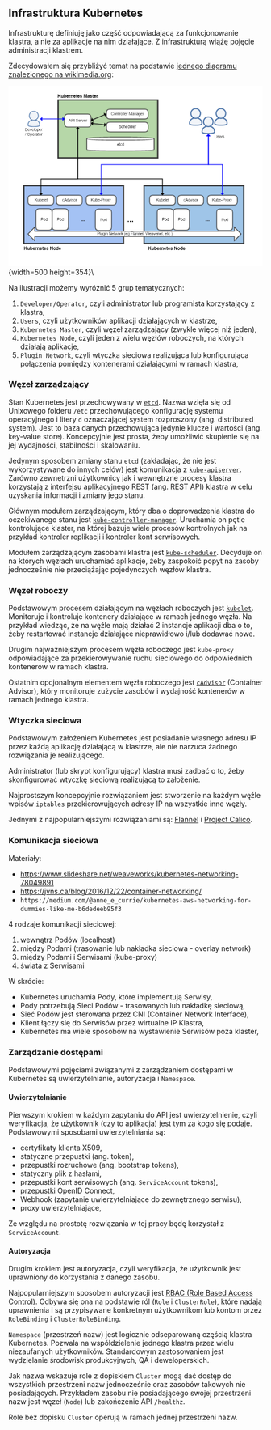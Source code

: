 
## Infrastruktura Kubernetes

Infrastrukturę definiuję jako część odpowiadającą za funkcjonowanie klastra,
a nie za aplikacje na nim działające.
Z infrastrukturą wiążę pojęcie administracji klastrem.

Zdecydowałem się przybliżyć temat na podstawie
[jednego diagramu znalezionego na wikimedia.org](https://commons.wikimedia.org/wiki/File:Kubernetes.png):

![Architektura Kubernetes](assets/kubernetes-architecture.png){width=500 height=354}\

Na ilustracji możemy wyróżnić 5 grup tematycznych:

1. `Developer/Operator`, czyli administrator lub programista korzystający z klastra,
2. `Users`, czyli użytkowników aplikacji działających w klastrze,
3. `Kubernetes Master`, czyli węzeł zarządzający (zwykle więcej niż jeden),
4. `Kubernetes Node`, czyli jeden z wielu węzłów roboczych, na których działają
  aplikacje,
5. `Plugin Network`, czyli wtyczka sieciowa realizująca lub konfigurująca
  połączenia pomiędzy kontenerami działającymi w ramach klastra,


### Węzeł zarządzający

Stan Kubernetes jest przechowywany w [`etcd`](https://coreos.com/etcd/). 
Nazwa wzięła się od Unixowego folderu `/etc` przechowującego konfigurację 
systemu operacyjnego i litery `d` oznaczającej system rozproszony (ang. 
distributed system).
Jest to baza danych przechowująca jedynie klucze i wartości
(ang. key-value store). Koncepcyjnie jest prosta, żeby umożliwić skupienie się
na jej wydajności, stabilności i skalowaniu.

Jedynym sposobem zmiany stanu `etcd` (zakładając, że nie jest wykorzystywane
do innych celów) jest komunikacja z [`kube-apiserver`](https://kubernetes.io/docs/reference/generated/kube-apiserver/). 
Zarówno zewnętrzni  użytkownicy jak i wewnętrzne procesy klastra korzystają z
interfejsu aplikacyjnego REST (ang. REST API) klastra w celu uzyskania
informacji i zmiany jego stanu.

Głównym modułem zarządzającym, który dba o doprowadzenia klastra do oczekiwanego 
stanu jest [`kube-controller-manager`](https://kubernetes.io/docs/reference/generated/kube-controller-manager/).
Uruchamia on pętle kontrolujące klaster, na której bazuje wiele procesów
kontrolnych jak na przykład kontroler replikacji i kontroler kont serwisowych.

Modułem zarządzającym zasobami klastra jest [`kube-scheduler`](https://kubernetes.io/docs/reference/generated/kube-scheduler/).
Decyduje on na których węzłach uruchamiać aplikacje, żeby zaspokoić popyt na 
zasoby jednocześnie nie przeciążając pojedynczych węzłów klastra.

### Węzeł roboczy

Podstawowym procesem działającym na węzłach roboczych jest [`kubelet`](https://kubernetes.io/docs/reference/generated/kubelet/).
Monitoruje i kontroluje kontenery działające w ramach jednego węzła.
Na przykład wiedząc, że na węźle mają działać 2 instancje aplikacji
dba o to, żeby restartować instancje działające nieprawidłowo i/lub dodawać nowe.

Drugim najważniejszym procesem węzła roboczego jest `kube-proxy` odpowiadające
za przekierowywanie ruchu sieciowego do odpowiednich kontenerów w ramach 
klastra.

Ostatnim opcjonalnym elementem węzła roboczego jest [`cAdvisor`](https://github.com/google/cadvisor)
(Container Advisor), który monitoruje zużycie zasobów i wydajność kontenerów
w ramach jednego klastra.

### Wtyczka sieciowa

Podstawowym założeniem Kubernetes jest posiadanie własnego adresu IP przez każdą
aplikację działającą w klastrze, ale nie narzuca żadnego rozwiązania je
realizującego.

Administrator (lub skrypt konfigurujący) klastra musi zadbać o to, żeby
skonfigurować wtyczkę sieciową realizującą to założenie.

Najprostszym koncepcyjnie rozwiązaniem jest stworzenie na każdym węźle wpisów
`iptables` przekierowujących adresy IP na wszystkie inne węzły.

Jednymi z najpopularniejszymi rozwiązaniami są:
[Flannel](https://github.com/coreos/flannel#flannel) i 
[Project Calico](https://www.projectcalico.org/).

### Komunikacja sieciowa

Materiały:

- https://www.slideshare.net/weaveworks/kubernetes-networking-78049891
- https://jvns.ca/blog/2016/12/22/container-networking/
- `https://medium.com/@anne_e_currie/kubernetes-aws-networking-for-dummies-like-me-b6dedeeb95f3`

4 rodzaje komunikacji sieciowej:

1. wewnątrz Podów (localhost)
2. między Podami (trasowanie lub nakładka sieciowa - overlay network)
3. między Podami i Serwisami (kube-proxy)
4. świata z Serwisami

W skrócie:

- Kubernetes uruchamia Pody, które implementują Serwisy,
- Pody potrzebują Sieci Podów - trasowanych lub nakładkę sieciową,
- Sieć Podów jest sterowana przez CNI (Container Network Interface),
- Klient łączy się do Serwisów przez wirtualne IP Klastra,
- Kubernetes ma wiele sposobów na wystawienie Serwisów poza klaster,

### Zarządzanie dostępami

Podstawowymi pojęciami związanymi z zarządzaniem dostępami w Kubernetes są
uwierzytelnianie, autoryzacja i `Namespace`.

#### Uwierzytelnianie

Pierwszym krokiem w każdym zapytaniu do API jest uwierzytelnienie,
czyli weryfikacja, że użytkownik (czy to aplikacja) jest tym za kogo się podaje.
Podstawowymi sposobami uwierzytelniania są:

- certyfikaty klienta X509,
- statyczne przepustki (ang. token),
- przepustki rozruchowe (ang. bootstrap tokens),
- statyczny plik z hasłami,
- przepustki kont serwisowych (ang. `ServiceAccount` tokens),
- przepustki OpenID Connect,
- Webhook (zapytanie uwierzytelniające do zewnętrznego serwisu),
- proxy uwierzytelniające,

Ze względu na prostotę rozwiązania w tej pracy będę korzystał z `ServiceAccount`.

#### Autoryzacja

Drugim krokiem jest autoryzacja, czyli weryfikacja, że użytkownik jest
uprawniony do korzystania z danego zasobu.

Najpopularniejszym sposobem autoryzacji jest [RBAC (Role Based Access Control)](https://kubernetes.io/docs/admin/authorization/rbac/).
Odbywa się ona na podstawie ról (`Role` i `ClusterRole`), które nadają
uprawnienia i są przypisywane konkretnym użytkownikom lub kontom przez
`RoleBinding` i `ClusterRoleBinding`.

`Namespace` (przestrzeń nazw) jest logicznie odseparowaną częścią klastra Kubernetes.
Pozwala na współdzielenie jednego klastra przez wielu niezaufanych użytkowników.
Standardowym zastosowaniem jest wydzielanie środowisk produkcyjnych, QA i
deweloperskich.

Jak nazwa wskazuje role z dopiskiem `Cluster` mogą dać dostęp do wszystkich
przestrzeni nazw jednocześnie oraz zasobów takowych nie posiadających.
Przykładem zasobu nie posiadającego swojej przestrzeni nazw jest węzeł (`Node`)
lub zakończenie API `/healthz`.

Role bez dopisku `Cluster` operują w ramach jednej przestrzeni nazw.
